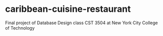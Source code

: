 # caribbean-cuisine-restaurant
Final project of Database Design class CST 3504 at New York City College of Technology
